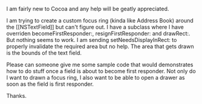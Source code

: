 I am fairly new to Cocoa and any help will be geatly appreciated.

I am trying to create a custom focus ring (kinda like Address Book) around the [[NSTextField]] but can't figure out. I have a subclass where I have overriden becomeFirstResponder:, resignFirstResponder: and drawRect:. But nothing seems to work. I am sending setNeedsDisplayInRect: to properly invalidate the required area but no help. The area that gets drawn is the bounds of the text field.

Please can someone give me some sample code that would demonstrates how to do stuff once a field is about to become first responder. Not only do I want to drawn a focus ring, I also want to be able to open a drawer as soon as the field is first responder.

Thanks.